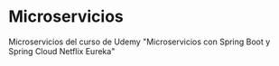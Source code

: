 # Microservicios
 Microservicios del curso de Udemy "Microservicios con Spring Boot y Spring Cloud Netflix Eureka"
